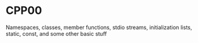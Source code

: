 # CPP00
Namespaces, classes, member functions, stdio streams, initialization lists, static, const, and some other basic stuff
